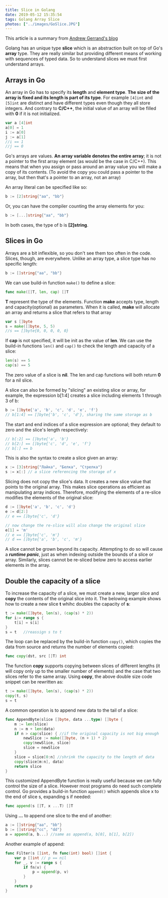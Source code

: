 ```yaml
---
title: Slice in Golang
date: 2019-05-12 15:35:54
tags: Golang Array Slice
photos: ["../images/GoSlice.JPG"]
---
```

This article is a summary from [Andrew Gerrand's blog](https://blog.golang.org/go-slices-usage-and-internals)

Golang has an unique type **slice** which is an abstraction built on top of Go's **array** type. They are really similar but providing different means of working with sequences of typed data. So to understand slices we must first understand arrays.<!-- more -->
</br>

## Arrays in Go
An array in Go has to specify its **length** and **element type**. **The size of the array is fixed and its length is part of its type**. For example `[4]int` and `[5]int` are distinct and have different types even though they all store integers. And contrary to **C/C++**, the initial value of an array will be filled with **0** if it is not initialized.
```Go
var a [4]int
a[0] = 1
i := a[0]
j := a[1]
//i == 1
//j == 0
```
Go's arrays are values. **An array variable denotes the entire array**; it is not a pointer to the first array element (as would be the case in C/C++). This means that when you assign or pass around an array value you will make a copy of its contents. (To avoid the copy you could pass a pointer to the array, but then that's a pointer to an array, not an array)

An array literal can be specified like so:
```Go
b := [2]string{"aa", "bb"}
```
Or, you can have the compiler counting the array elements for you:
```Go
b := [...]string{"aa", "bb"}
```
In both cases, the type of b is **[2]string**.
</br>

## Slices in Go
Arrays are a bit inflexible, so you don't see them too often in the code. Slices, though, are everywhere. Unlike an array type, a slice type has no specific length:
```Go
b := []string{"aa", "bb"}
```
We can use build-in function `make()` to define a slice:
```Go
func make([]T, len, cap) []T
```
**T** represent the type of the elements. Function **make** accepts type, length and capacity(optional) as parameters. When it is called, **make** will allocate an array and returns a slice that refers to that array
```Go
var s []byte
s = make([]byte, 5, 5)
//s == []byte{0, 0, 0, 0, 0}
```
If **cap** is not specified, it will be init as the value of **len**. We can use the build-in functions `len()` and `cap()` to check the length and capacity of a slice:
```Go
len(s) == 5
cap(s) == 5
```
The zero value of a slice is **nil**. The len and cap functions will both return **0** for a nil slice.

A slice can also be formed by "slicing" an existing slice or array, for example, the expression b[1:4] creates a slice including elements 1 through 3 of b:
```Go
b := []byte{'a', 'b', 'c', 'd', 'e', 'f'}
// b[1:4] == []byte{'b', 'c', 'd'}, sharing the same storage as b
```
The start and end indices of a slice expression are optional; they default to zero and the slice's length respectively:
```Go
// b[:2] == []byte{'a', 'b'}
// b[2:] == []byte{'c', 'd', 'e', 'f'}
// b[:] == b
```
This is also the syntax to create a slice given an array:
```Go
x := [3]string{"Лайка", "Белка", "Стрелка"}
s := x[:] // a slice referencing the storage of x
```

Slicing does not copy the slice's data. It creates a new slice value that points to the original array. This makes slice operations as efficient as manipulating array indices. Therefore, modifying the elements of a re-slice modifies the elements of the original slice:
```Go
d := []byte{'a', 'b', 'c', 'd'}
e := d[2:]
// e == []byte{'c', 'd'}

// now change the re-slice will also change the original slice  
e[1] = 'm'
// e == []byte{'c', 'm'}
// d == []byte{'a', 'b', 'c', 'm'}
```
A slice cannot be grown beyond its capacity. Attempting to do so will cause a ***runtime panic***, just as when indexing outside the bounds of a slice or array. Similarly, slices cannot be re-sliced below zero to access earlier elements in the array.
</br>

## Double the capacity of a slice
To increase the capacity of a slice, we must create a new, larger slice and **copy** the contents of the original slice into it. The belowing example shows how to create a new slice **t** whihc doubles the capacity of **s**:
```Go
t := make([]byte, len(s), (cap(s) * 2))
for i:= range s {
    t[i] = s[i]
}
s = t   //reassign s to t
```
The loop can be replaced by the build-in function `copy()`, which copies the data from source and returns the number of elements copied:
```Go
func copy(dst, src []T) int
```
The function **copy** supports copying between slices of different lengths (it will copy only up to the smaller number of elements) and the case that two slices refer to the same array. Using **copy**, the above double size code snippet can be rewritten as:
```Go
t := make([]byte, len(s), (cap(s) * 2))
copy(t, s)
s = t
```
A common operation is to append new data to the tail of a slice:
```Go
func AppendByte(slice []byte, data ...type) []byte {
    m := len(slice)
    n := m + len(data)
    if n > cap(slice) { //if the original capacity is not big enough     
        newSlice := make([]byte, (n + 1) * 2)
        copy(newSlice, slice)
        slice = newSlice
    }
    slice = slice[0:n] //shrink the capacity to the length of data  
    copy(slice[m:n], data)
    return slice
}
```
This customized AppendByte function is really useful because we can fully control the size of a slice. However most programs do need such complete control. Go provides a build-in function `append()` which appends slice x to the end of slice s, expanding s if needed:
```Go
func append(s []T, x ...T) []T
```
Using **...** to append one slice to the end of another:
```Go
a := []string{"aa", "bb"}
b := []string{"cc", "dd"}
a = append(a, b...) //same as append(a, b[0], b[1], b[2])   
```
Another example of append:
```Go
func Filter(s []int, fn func(int) bool) []int {
    var p []int // p == nil
    for _, v := range s {
        if fn(v) {
            p = append(p, v)
        }
    }
    return p
}
```




